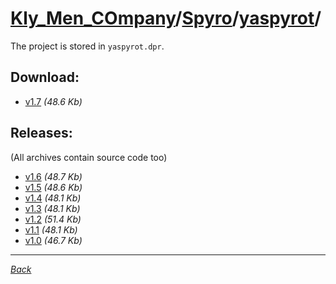 # [Kly_Men_COmpany][]/[Spyro][]/[yaspyrot][]/

The project is stored in `yaspyrot.dpr`.

## Download:

- [v1.7](http://klimaleksus.narod.ru/Files/4/yaspyrot1V7.rar) _(48.6 Kb)_

## Releases:

(All archives contain source code too)

- [v1.6](http://klimaleksus.narod.ru/Files/4/yaspyrot1V6.rar) _(48.7 Kb)_
- [v1.5](http://klimaleksus.narod.ru/Files/4/yaspyrot1V5.rar) _(48.6 Kb)_
- [v1.4](http://klimaleksus.narod.ru/Files/4/yaspyrot1V4.rar) _(48.1 Kb)_
- [v1.3](http://klimaleksus.narod.ru/Files/4/yaspyrot1V3.rar) _(48.1 Kb)_
- [v1.2](http://klimaleksus.narod.ru/Files/4/yaspyrot1V2.rar) _(51.4 Kb)_
- [v1.1](http://klimaleksus.narod.ru/Files/4/yaspyrot1V1.rar) _(48.1 Kb)_
- [v1.0](http://klimaleksus.narod.ru/Files/4/yaspyrot.rar) _(46.7 Kb)_

---

_[Back][Spyro]_

[Kly_Men_COmpany]: https://github.com/aleksusklim/Kly_Men_COmpany "Kly_Men_COmpany"
[Spyro]: https://github.com/aleksusklim/Kly_Men_COmpany/tree/master/Spyro/ "Kly_Men_COmpany/Spyro/"
[yaspyrot]: https://github.com/aleksusklim/yaspyrot/ "Kly_Men_COmpany/Spyro/yaspyrot/"
